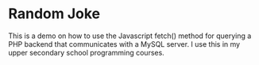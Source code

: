 # Random Joke

This is a demo on how to use the Javascript fetch() method for querying 
a PHP backend that communicates with a MySQL server. I use this in my 
upper secondary school programming courses.
